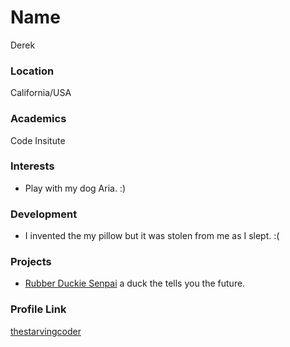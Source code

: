 # Name
Derek
### Location

California/USA

### Academics

Code Insitute

### Interests

- Play with my dog Aria. :)

### Development

- I invented the my pillow but it was stolen from me as I slept. :(

### Projects

- [Rubber Duckie Senpai](https://github.com/thestarvingcoder/rubber-duck-senpai) a duck the tells you the future.

### Profile Link

[thestarvingcoder](https://github.com/thestarvingcoder)

